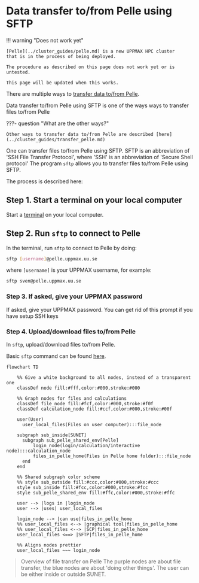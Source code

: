 # Data transfer to/from Pelle using SFTP

!!! warning "Does not work yet"

    [Pelle](../cluster_guides/pelle.md) is a new UPPMAX HPC cluster
    that is in the process of being deployed.

    The procedure as described on this page does not work yet or is untested.

    This page will be updated when this works.

There are multiple ways to [transfer data to/from Pelle](../cluster_guides/transfer_pelle.md).

Data transfer to/from Pelle using SFTP
is one of the ways ways to transfer files to/from Pelle

???- question "What are the other ways?"

    Other ways to transfer data to/from Pelle are described [here](../cluster_guides/transfer_pelle.md)

One can transfer files to/from Pelle using SFTP.
SFTP is an abbreviation of 'SSH File Transfer Protocol',
where 'SSH' is an abbreviation of 'Secure Shell protocol'
The program `sftp` allows you to transfer files to/from Pelle using SFTP.

The process is described here:

## Step 1. Start a terminal on your local computer

Start a [terminal](../software/terminal.md) on your local computer.

## Step 2. Run `sftp` to connect to Pelle

In the terminal, run `sftp` to connect to Pelle by doing:

```bash
sftp [username]@pelle.uppmax.uu.se
```

where `[username]` is your UPPMAX username, for example:

```bash
sftp sven@pelle.uppmax.uu.se
```

### Step 3. If asked, give your UPPMAX password

If asked, give your UPPMAX password.
You can get rid of this prompt if you have setup SSH keys

### Step 4. Upload/download files to/from Pelle

In `sftp`, upload/download files to/from Pelle.

Basic `sftp` command can be found [here](../software/sftp.md).

```mermaid
flowchart TD

    %% Give a white background to all nodes, instead of a transparent one
    classDef node fill:#fff,color:#000,stroke:#000

    %% Graph nodes for files and calculations
    classDef file_node fill:#fcf,color:#000,stroke:#f0f
    classDef calculation_node fill:#ccf,color:#000,stroke:#00f

    user(User)
      user_local_files(Files on user computer):::file_node

    subgraph sub_inside[SUNET]
      subgraph sub_pelle_shared_env[Pelle]
          login_node(login/calculation/interactive node):::calculation_node
          files_in_pelle_home(Files in Pelle home folder):::file_node
      end
    end

    %% Shared subgraph color scheme
    %% style sub_outside fill:#ccc,color:#000,stroke:#ccc
    style sub_inside fill:#fcc,color:#000,stroke:#fcc
    style sub_pelle_shared_env fill:#ffc,color:#000,stroke:#ffc

    user --> |logs in |login_node
    user --> |uses| user_local_files

    login_node --> |can use|files_in_pelle_home
    %% user_local_files <--> |graphical tool|files_in_pelle_home
    %% user_local_files <--> |SCP|files_in_pelle_home
    user_local_files <==> |SFTP|files_in_pelle_home

    %% Aligns nodes prettier
    user_local_files ~~~ login_node
```

> Overview of file transfer on Pelle
> The purple nodes are about file transfer,
> the blue nodes are about 'doing other things'.
> The user can be either inside or outside SUNET.
